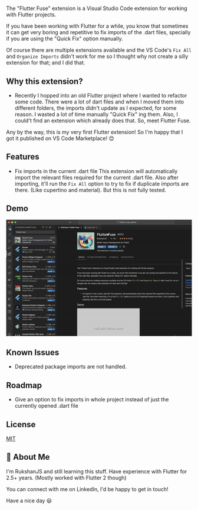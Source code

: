 #

The "Flutter Fuse" extension is a Visual Studio Code extension for working with Flutter projects.

If you have been working with Flutter for a while, you know that sometimes it can get very boring and repetitive to fix imports of the .dart files, specially if you are using the "Quick Fix" option manually.

Of course there are multiple extensions available and the VS Code's `Fix All` and `Organize Imports` didn't work for me so I thought why not create a silly extension for that; and I did that.

## Why this extension?

- Recently I hopped into an old Flutter project where I wanted to refactor some code. There were a lot of dart files and when I moved them into different folders, the imports didn't update as I expected, for some reason. I wasted a lot of time manually "Quick Fix" ing them. Also, I could't find an extension which already does that. So, meet Flutter Fuse.

Any by the way, this is my very first Flutter extension! So I'm happy that I got it published on VS Code Marketplace! 😊

## Features

- Fix imports in the current .dart file
  This extension will automatically import the relevant files required for the current .dart file. Also after importing, it'll run the `Fix All` option to try to fix if duplicate imports are there. (Like cupertino and material). But this is not fully tested.

## Demo

![App Demo](./assets/flutter_fuse_demo_1.gif)

## Known Issues

- Deprecated package imports are not handled.

## Roadmap

- Give an option to fix imports in whole project instead of just the currently opened .dart file

## License

[MIT](https://choosealicense.com/licenses/mit/)

## 🚀 About Me

I'm RukshanJS and still learning this stuff. Have experience with Flutter for 2.5+ years. (Mostly worked with Flutter 2 though)

You can connect with me on LinkedIn, I'd be happy to get in touch!

Have a nice day 😃

